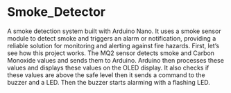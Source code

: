 # Smoke_Detector
A smoke detection system built with Arduino Nano. It uses a smoke sensor module to detect smoke and triggers an alarm or notification, providing a reliable solution for monitoring and alerting against fire hazards.
First, let’s see how this project works. The MQ2 sensor detects smoke and Carbon Monoxide values and sends them to Arduino. Arduino then processes these values and displays these values on the OLED display. It also checks if these values are above the safe level then it sends a command to the buzzer and a LED. Then the buzzer starts alarming with a flashing LED.
